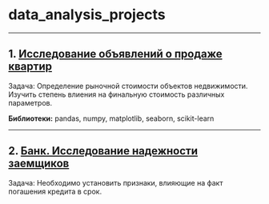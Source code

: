 # data_analysis_projects
***
## 1. [Исследование объявлений о продаже квартир](https://github.com/TemirTug/data_analysis_projects/blob/0c93f477d0fdc6c38e725dfa06c29fcdb4e06e9a/%D0%98%D1%81%D1%81%D0%BB%D0%B5%D0%B4%D0%BE%D0%B2%D0%B0%D0%BD%D0%B8%D0%B5%20%D0%BE%D0%B1%D1%8A%D1%8F%D0%B2%D0%BB%D0%B5%D0%BD%D0%B8%D0%B9%20%D0%BE%20%D0%BF%D1%80%D0%BE%D0%B4%D0%B0%D0%B6%D0%B5%20%D0%BA%D0%B2%D0%B0%D1%80%D1%82%D0%B8%D1%80.ipynb)
Задача: Определение рыночной стоимости объектов недвижимости. Изучить степень влиения на финальную стоимость различных параметров.

  __Библиотеки:__ pandas, numpy, matplotlib, seaborn, scikit-learn
***
## 2. [Банк. Исследование надежности заемщиков](https://github.com/TemirTug/data_analysis_projects/blob/29668dcaf3e7cdd5de29f1c8a1154964832791b7/%D0%91%D0%B0%D0%BD%D0%BA.%20%D0%98%D1%81%D1%81%D0%BB%D0%B5%D0%B4%D0%BE%D0%B2%D0%B0%D0%BD%D0%B8%D0%B5%20%D0%BD%D0%B0%D0%B4%D0%B5%D0%B6%D0%BD%D0%BE%D1%81%D1%82%D0%B8%20%D0%B7%D0%B0%D0%B5%D0%BC%D1%89%D0%B8%D0%BA%D0%BE%D0%B2.ipynb)
Задача: Необходимо установить признаки, влияющие на факт погашения кредита в срок.
